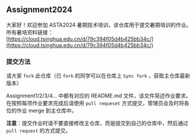 ## Assignment2024

大家好！欢迎参加 ASTA2024 暑期技术培训，该仓库用于提交暑期培训的作业。所有暑培资料链接： [https://cloud.tsinghua.edu.cn/d/79c394f05d4b425bb34c/](https://cloud.tsinghua.edu.cn/d/79c394f05d4b425bb34c/)

### 提交方法

请大家 `fork` 此仓库（已 `fork` 的同学可以在仓库上 `Sync fork` ，获取主仓库最新版本）

Assignment1/2/3/4... 中都有对应的 README.md 文件，该文件简述作业要求。在按照每项作业要求完成后请使用 `pull requeset` 方式提交，管理员会及时将各位的作业 merge 到主仓库中。

**注意**：提交作业时请不要直接修改主仓库，而是提交到自己的仓库中，然后通过 `pull request` 的方式提交。
